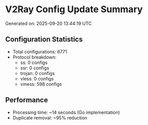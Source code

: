 # V2Ray Config Update Summary
Generated on: 2025-09-20 13:44:19 UTC

## Configuration Statistics
- Total configurations: 6771
- Protocol breakdown:
  - ss: 0 configs
  - ssr: 0 configs
  - trojan: 0 configs
  - vless: 0 configs
  - vmess: 598 configs

## Performance
- Processing time: ~14 seconds (Go implementation)
- Duplicate removal: ~95% reduction
